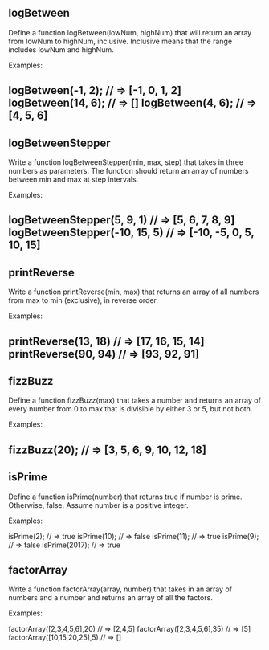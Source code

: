## logBetween

Define a function logBetween(lowNum, highNum) that will return an array from lowNum to highNum, inclusive. Inclusive means that the range includes lowNum and highNum.

Examples:

logBetween(-1, 2);  // => [-1, 0, 1, 2]
logBetween(14, 6);  // => []
logBetween(4, 6);  // => [4, 5, 6]
-------------------------------------------------------------

## logBetweenStepper
Write a function logBetweenStepper(min, max, step) that takes in three numbers as parameters. The function should return an array of numbers between min and max at step intervals.

Examples:

logBetweenStepper(5, 9, 1) // => [5, 6, 7, 8, 9]
logBetweenStepper(-10, 15, 5) // => [-10, -5, 0, 5, 10, 15]
-------------------------------------------------------------

## printReverse

Write a function printReverse(min, max) that returns an array of all numbers from max to min (exclusive), in reverse order.

Examples:

printReverse(13, 18) // => [17, 16, 15, 14]
printReverse(90, 94) // => [93, 92, 91]
-------------------------------------------------------------

## fizzBuzz

Define a function fizzBuzz(max) that takes a number and returns an array of every number from 0 to max that is divisible by either 3 or 5, but not both.

Examples:

fizzBuzz(20); // => [3, 5, 6, 9, 10, 12, 18]
-------------------------------------------------------------

## isPrime

Define a function isPrime(number) that returns true if number is prime. Otherwise, false. Assume number is a positive integer.

Examples:

isPrime(2);  // => true
isPrime(10);  // => false
isPrime(11);  // => true
isPrime(9);  // => false
isPrime(2017);  // => true


## factorArray

Write a function factorArray(array, number) that takes in an array of numbers and a number and returns an array of all the factors.

Examples:

factorArray([2,3,4,5,6],20) // => [2,4,5]
factorArray([2,3,4,5,6],35) // => [5]
factorArray([10,15,20,25],5) // => []

